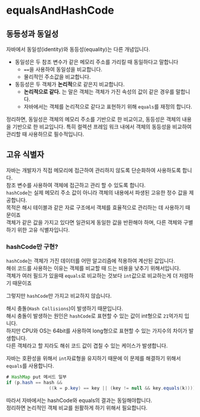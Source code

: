 # equalsAndHashCode

## 동등성과 동일성  
자바에서 동일성(identity)와 동등성(equality)는 다른 개념입니다.  
+ 동일성은 두 참조 변수가 같은 메모리 주소를 가리킬 때 동일하다고 말합니다
  + `==`을 사용하여 동일성을 비교합니다.
  + 물리적인 주소값을 비교합니다.
+ 동등성은 두 객체가 **논리적**으로 같은지 비교합니다. 
  + **논리적으로 같다.** 는 말은 객체는 객체가 가진 속성의 값이 같은 경우를 말합니다.
  + 자바에서는 객체를 논리적으로 같다고 표현하기 위해 `equals`를 재정의 합니다.  
  
정리하면, 동일성은 객체의 메모리 주소를 기반으로 한 비교이고, 
동등성은 객체의 내용을 기반으로 한 비교입니다. 특히 컬렉션 프레임 워크 내에서 
객체의 동등성을 비교하여 관리할 때 사용하므로 필수적입니다.  
  
## 고유 식별자  
자바는 개발자가 직접 메모리에 접근하여 관리하지 않도록 단순화하여 사용하도록 합니다.  
참조 변수를 사용하여 객체에 접근하고 관리 할 수 있도록 합니다.  
`hashCode`는 실제 메모리 주소 값이 아니라 객체의 내용에서 파생된 고유한 정수 값을 제공합니다.  
목적은 해시 테이블과 같은 자료 구조에서 객체를 효율적으로 관리하는 데 사용하기 때문이죠  
객체가 같은 값을 가지고 있다면 일관되게 동일한 값을 반환해야 하며, 다른 객체와 구별하기 위한 고유 식별자입니다.  
  
### hashCode만 구현?  
`hashCode`는 객체가 가진 데이터를 어떤 알고리즘에 적용하여 계산된 값입니다.  
해쉬 코드를 사용하는 이유는 객체를 비교할 때 드는 비용을 낮추기 위해서입니다.  
객체가 여러 필드가 있을때 `equals`로 비교하는 것보다 `int`값으로 비교하는게 더 저렴하기 때문이죠  
  
그렇지만 `hashCode`만 가지고 비교하지 않습니다.  
  
해시 충돌(`Hash Collisions`)이 발생하기 때문입니다.  
해시 충돌이 발생하는 원인은 `hashCode`로 표현할 수 있는 값이 int형으로 `21`억가지 입니다.  
하지만 CPU와 OS는 64bit를 사용하여 long형으로 표현할 수 있는 가지수의 차이가 발생합니다.  
다른 객체라고 할 지라도 해쉬 코드 값이 겹칠 수 있는 케이스가 발생합니다.  
  
자바는 호환성을 위해서 `int`자료형을 유지하기 때문에 이 문제를 해결하기 위해서 `equals`를 사용합니다.  
```Java
# HashMap put 메서드 일부 
if (p.hash == hash &&
                ((k = p.key) == key || (key != null && key.equals(k))))
```  
  
따라서 자바에서는 hashCode와 equals의 결과는 동일해야합니다.  
정리하면 논리적인 객체 비교를 원활하게 하기 위해서 필요합니다.